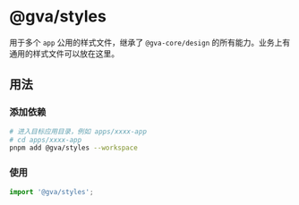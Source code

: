 # @gva/styles

用于多个 `app` 公用的样式文件，继承了 `@gva-core/design` 的所有能力。业务上有通用的样式文件可以放在这里。

## 用法

### 添加依赖

```bash
# 进入目标应用目录，例如 apps/xxxx-app
# cd apps/xxxx-app
pnpm add @gva/styles --workspace
```

### 使用

```ts
import '@gva/styles';
```
